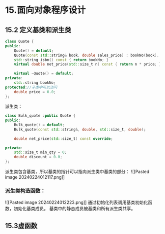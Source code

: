 # 15.面向对象程序设计

## 15.2 定义基类和派生类

```cpp
class Quote {  
public:  
    Quote() = default;  
    Quote(const std::string& book, double sales_price) : bookNo(book), price(sales_price) {}  
    std::string isbn() const { return bookNo; }  
    virtual double net_price(std::size_t n) const { return n * price; }  
​  
    virtual ~Quote() = default;  
private:  
    std::string bookNo;  
protected://子类中可以访问  
    double price = 0.0;  
};
```

派生类：

```cpp
class Bulk_quote :public Quote {  
public:  
    Bulk_quote() = default;  
    Bulk_quote(const std::string&, double, std::size_t, double);  
​  
    double net_price(std::size_t) const override;  
​  
private:  
    std::size_t min_qty = 0;  
    double discount = 0.0;  
};
```

派生类包含基类，所以基类的指针可以指向派生类中基类的部分： ![[Pasted image 20240224012117.png]]

### 派生类构造函数：

![[Pasted image 20240224012223.png]] 通过初始化列表调用基类初始化函数，初始化基类成员。 基类中的静态成员被基类和所有派生类共享。

## 15.3虚函数